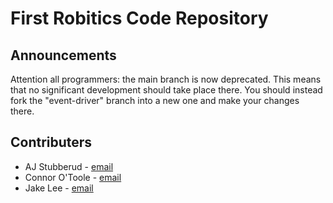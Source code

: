 First Robitics Code Repository
===============================

Announcements
-------------
Attention all programmers: the main branch is now deprecated.  This means that no significant development should take place there.  You should instead fork the "event-driver" branch into a new one and make your changes there.

Contributers
-------------

- AJ Stubberud - [email][email-aj]
- Connor O'Toole - [email][email-connor]
- Jake Lee - [email][email-jake]

[email-aj]: mailto:stubberudaj@gmail.com
[email-connor]: mailto:connorot@gmail.com
[email-jake]: mailto:louisol@gmail.com